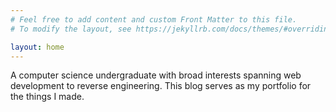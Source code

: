 ```yaml
---
# Feel free to add content and custom Front Matter to this file.
# To modify the layout, see https://jekyllrb.com/docs/themes/#overriding-theme-defaults

layout: home
---
```


A computer science undergraduate with broad interests spanning web development to reverse engineering. This blog serves as my portfolio for the things I made.